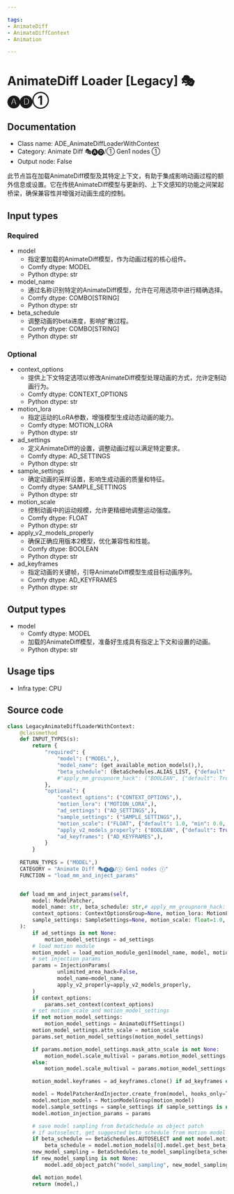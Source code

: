 ```yaml
---

tags:
- AnimateDiff
- AnimateDiffContext
- Animation

---
```


# AnimateDiff Loader [Legacy] 🎭🅐🅓①
## Documentation
- Class name: ADE_AnimateDiffLoaderWithContext
- Category: Animate Diff 🎭🅐🅓/① Gen1 nodes ①
- Output node: False

此节点旨在加载AnimateDiff模型及其特定上下文，有助于集成影响动画过程的额外信息或设置。它在传统AnimateDiff模型与更新的、上下文感知的功能之间架起桥梁，确保兼容性并增强对动画生成的控制。

## Input types
### Required
- model
    - 指定要加载的AnimateDiff模型，作为动画过程的核心组件。
    - Comfy dtype: MODEL
    - Python dtype: str
- model_name
    - 通过名称识别特定的AnimateDiff模型，允许在可用选项中进行精确选择。
    - Comfy dtype: COMBO[STRING]
    - Python dtype: str
- beta_schedule
    - 调整动画的beta进度，影响扩散过程。
    - Comfy dtype: COMBO[STRING]
    - Python dtype: str

### Optional
- context_options
    - 提供上下文特定选项以修改AnimateDiff模型处理动画的方式，允许定制动画行为。
    - Comfy dtype: CONTEXT_OPTIONS
    - Python dtype: str
- motion_lora
    - 指定运动的LoRA参数，增强模型生成动态动画的能力。
    - Comfy dtype: MOTION_LORA
    - Python dtype: str
- ad_settings
    - 定义AnimateDiff的设置，调整动画过程以满足特定要求。
    - Comfy dtype: AD_SETTINGS
    - Python dtype: str
- sample_settings
    - 确定动画的采样设置，影响生成动画的质量和特征。
    - Comfy dtype: SAMPLE_SETTINGS
    - Python dtype: str
- motion_scale
    - 控制动画中的运动规模，允许更精细地调整运动强度。
    - Comfy dtype: FLOAT
    - Python dtype: str
- apply_v2_models_properly
    - 确保正确应用版本2模型，优化兼容性和性能。
    - Comfy dtype: BOOLEAN
    - Python dtype: str
- ad_keyframes
    - 指定动画的关键帧，引导AnimateDiff模型生成目标动画序列。
    - Comfy dtype: AD_KEYFRAMES
    - Python dtype: str

## Output types
- model
    - Comfy dtype: MODEL
    - 加载的AnimateDiff模型，准备好生成具有指定上下文和设置的动画。
    - Python dtype: str

## Usage tips
- Infra type: CPU
<!-- - Common nodes:
    - [KSampler](./KSampler.md)
    - [FreeU_V2](./FreeU_V2.md)
    - [KSamplerAdvanced](../../Comfy/Nodes/KSamplerAdvanced.md)
    - [LoraLoaderModelOnly](../../Comfy/Nodes/LoraLoaderModelOnly.md)
    - [LoraLoader](../../Comfy/Nodes/LoraLoader.md)
    - [ToBasicPipe](../../ComfyUI-Impact-Pack/Nodes/ToBasicPipe.md)
    - IPAdapterApply
    - DynamicThresholdingSimple
    - Reroute -->

## Source code
```python
class LegacyAnimateDiffLoaderWithContext:
    @classmethod
    def INPUT_TYPES(s):
        return {
            "required": {
                "model": ("MODEL",),
                "model_name": (get_available_motion_models(),),
                "beta_schedule": (BetaSchedules.ALIAS_LIST, {"default": BetaSchedules.AUTOSELECT}),
                #"apply_mm_groupnorm_hack": ("BOOLEAN", {"default": True}),
            },
            "optional": {
                "context_options": ("CONTEXT_OPTIONS",),
                "motion_lora": ("MOTION_LORA",),
                "ad_settings": ("AD_SETTINGS",),
                "sample_settings": ("SAMPLE_SETTINGS",),
                "motion_scale": ("FLOAT", {"default": 1.0, "min": 0.0, "step": 0.001}),
                "apply_v2_models_properly": ("BOOLEAN", {"default": True}),
                "ad_keyframes": ("AD_KEYFRAMES",),
            }
        }
    
    RETURN_TYPES = ("MODEL",)
    CATEGORY = "Animate Diff 🎭🅐🅓/① Gen1 nodes ①"
    FUNCTION = "load_mm_and_inject_params"


    def load_mm_and_inject_params(self,
        model: ModelPatcher,
        model_name: str, beta_schedule: str,# apply_mm_groupnorm_hack: bool,
        context_options: ContextOptionsGroup=None, motion_lora: MotionLoraList=None, ad_settings: AnimateDiffSettings=None, motion_model_settings: AnimateDiffSettings=None,
        sample_settings: SampleSettings=None, motion_scale: float=1.0, apply_v2_models_properly: bool=False, ad_keyframes: ADKeyframeGroup=None,
    ):
        if ad_settings is not None:
            motion_model_settings = ad_settings
        # load motion module
        motion_model = load_motion_module_gen1(model_name, model, motion_lora=motion_lora, motion_model_settings=motion_model_settings)
        # set injection params
        params = InjectionParams(
                unlimited_area_hack=False,
                model_name=model_name,
                apply_v2_properly=apply_v2_models_properly,
        )
        if context_options:
            params.set_context(context_options)
        # set motion_scale and motion_model_settings
        if not motion_model_settings:
            motion_model_settings = AnimateDiffSettings()
        motion_model_settings.attn_scale = motion_scale
        params.set_motion_model_settings(motion_model_settings)

        if params.motion_model_settings.mask_attn_scale is not None:
            motion_model.scale_multival = params.motion_model_settings.mask_attn_scale * params.motion_model_settings.attn_scale
        else:
            motion_model.scale_multival = params.motion_model_settings.attn_scale

        motion_model.keyframes = ad_keyframes.clone() if ad_keyframes else ADKeyframeGroup()

        model = ModelPatcherAndInjector.create_from(model, hooks_only=True)
        model.motion_models = MotionModelGroup(motion_model)
        model.sample_settings = sample_settings if sample_settings is not None else SampleSettings()
        model.motion_injection_params = params

        # save model sampling from BetaSchedule as object patch
        # if autoselect, get suggested beta_schedule from motion model
        if beta_schedule == BetaSchedules.AUTOSELECT and not model.motion_models.is_empty():
            beta_schedule = model.motion_models[0].model.get_best_beta_schedule(log=True)
        new_model_sampling = BetaSchedules.to_model_sampling(beta_schedule, model)
        if new_model_sampling is not None:
            model.add_object_patch("model_sampling", new_model_sampling)

        del motion_model
        return (model,)